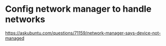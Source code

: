 
# Config network manager to handle networks
 https://askubuntu.com/questions/71159/network-manager-says-device-not-managed

